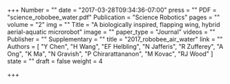 +++
Number = ""
date = "2017-03-28T09:34:36-07:00"
press = ""
PDF = "science_robobee_water.pdf"
Publication = "Science Robotics"
pages = ""
volume = "2"
img = ""
Title = "A biologically inspired, flapping wing, hybrid aerial-aquatic microrobot"
image = ""
paper_type = "Journal"
videos = ""
Publisher = ""
Supplementary = ""
title = "2017_robobee_air_water"
link = ""
Authors = [
	"Y Chen", 
	"H Wang", 
	"EF Helbling", 
	"N Jafferis", 
	"R Zufferey", 
	"A Ong", 
	"K Ma",
	"N Gravish", 
	"P Chirarattananon", 
	"M Kovac", 
	"RJ Wood"
]
state = ""
draft = false
weight = 4

+++

